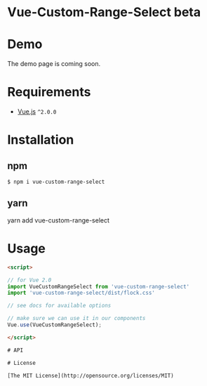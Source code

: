 # Vue-Custom-Range-Select beta

# Demo

The demo page is coming soon.

# Requirements

- [Vue.js](https://github.com/yyx990803/vue) `^2.0.0`

# Installation

## npm

```shell
$ npm i vue-custom-range-select
```

## yarn 
 yarn add vue-custom-range-select

# Usage

```html
<script>

// for Vue 2.0
import VueCustomRangeSelect from 'vue-custom-range-select'
import 'vue-custom-range-select/dist/flock.css'

// see docs for available options

// make sure we can use it in our components
Vue.use(VueCustomRangeSelect);

</script>

# API

# License

[The MIT License](http://opensource.org/licenses/MIT)

